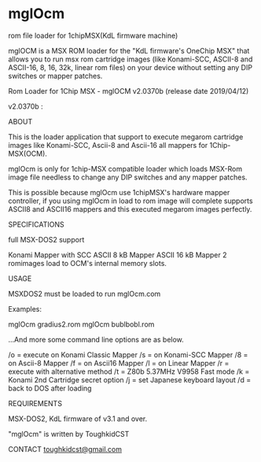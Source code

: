 # mglOcm
rom file loader for 1chipMSX(KdL firmware machine) 


mglOCM is a MSX ROM loader for the  "KdL firmware's OneChip MSX"
 that allows you to run msx rom cartridge images (like Konami-SCC, ASCII-8 and ASCII-16, 8, 16, 32k, linear rom files)
 on your device without setting any DIP switches or mapper patches.

Rom Loader for 1Chip MSX - mglOCM v2.0370b (release date 2019/04/12)

v2.0370b :

ABOUT

This is the loader application that support to execute megarom cartridge images
like Konami-SCC, Ascii-8 and Ascii-16 all mappers for 1Chip-MSX(OCM).

mglOcm is only for 1chip-MSX compatible loader which loads MSX-Rom image file
needless to change any DIP switches and any mapper patches.

This is possible because mglOcm use 1chipMSX's hardware mapper controller, if you using mglOcm in
load to rom image will complete supports ASCII8 and ASCII16 mappers
and this executed megarom images perfectly.

SPECIFICATIONS

full MSX-DOS2 support

Konami Mapper with SCC
ASCII 8 kB Mapper
ASCII 16 kB Mapper
2 romimages load to OCM's internal memory slots.

USAGE

MSXDOS2 must be loaded to run mglOcm.com

Examples:

mglOcm gradius2.rom
mglOcm bublbobl.rom

...And more some command line options are as below.

/o = execute on Konami Classic Mapper
/s =    on Konami-SCC Mapper
/8 =    on Ascii-8 Mapper
/f =    on Ascii16 Mapper
/l =    on Linear  Mapper
/r = execute with alternative method
/t = Z80b 5.37MHz V9958 Fast mode
/k = Konami 2nd Cartridge secret option
/j = set Japanese keyboard layout
/d = back to DOS after loading


REQUIREMENTS

MSX-DOS2, KdL firmware of v3.1 and over.


"mglOcm" is written by ToughkidCST

CONTACT
toughkidcst@gmail.com
